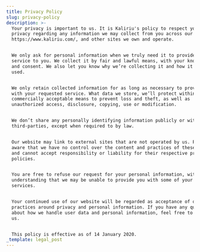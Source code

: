```yaml
---
title: Privacy Policy
slug: privacy-policy
description: >-
  Your privacy is important to us. It is Kaliriu's policy to respect your
  privacy regarding any information we may collect from you across our website,
  https://www.kaliriu.com/, and other sites we own and operate.


  We only ask for personal information when we truly need it to provide a
  service to you. We collect it by fair and lawful means, with your knowledge
  and consent. We also let you know why we’re collecting it and how it will be
  used.


  We only retain collected information for as long as necessary to provide you
  with your requested service. What data we store, we’ll protect within
  commercially acceptable means to prevent loss and theft, as well as
  unauthorized access, disclosure, copying, use or modification.


  We don’t share any personally identifying information publicly or with
  third-parties, except when required to by law.


  Our website may link to external sites that are not operated by us. Please be
  aware that we have no control over the content and practices of these sites,
  and cannot accept responsibility or liability for their respective privacy
  policies.


  You are free to refuse our request for your personal information, with the
  understanding that we may be unable to provide you with some of your desired
  services.


  Your continued use of our website will be regarded as acceptance of our
  practices around privacy and personal information. If you have any questions
  about how we handle user data and personal information, feel free to contact
  us.


  This policy is effective as of 14 January 2020.
_template: legal_post
---
```


